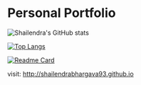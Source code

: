 # Personal Portfolio
![Shailendra's GitHub stats](https://github-readme-stats.vercel.app/api?username=shailendrabhargava93&show_icons=true&theme=radical)

[![Top Langs](https://github-readme-stats.vercel.app/api/top-langs/?username=shailendrabhargava93)](https://github.com/anuraghazra/github-readme-stats)

[![Readme Card](https://github-readme-stats.vercel.app/api/pin/?username=shailendrabhargava93&repo=shailendrabhargava93.github.io)](https://github.com/anuraghazra/github-readme-stats)



visit: http://shailendrabhargava93.github.io
